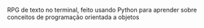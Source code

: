 RPG de texto no terminal, feito usando Python para aprender sobre conceitos de programação orientada a objetos
